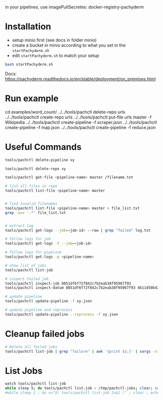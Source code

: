 in your pipelines, use imagePullSecretes: docker-registry-pachyderm


# Installation 

- setup minio first (see docs in folder minio)
- create a bucket in minio according to what you set in the `startPachyderm.sh`
- edit `startPachyderm.sh` to match your setup

```bash
bash startPachyderm.sh
```

Docs: https://pachyderm.readthedocs.io/en/stable/deployment/on_premises.html


# Run example

cd examples/word_count/
../../tools/pachctl delete-repo urls
../../tools/pachctl create-repo urls
../../tools/pachctl put-file urls master -f Wikipedia
../../tools/pachctl create-pipeline -f scraper.json
../../tools/pachctl create-pipeline -f map.json
../../tools/pachctl create-pipeline -f reduce.json


# Useful Commands


```bash
tools/pachctl delete-pipeline xy

tools/pachctl delete-repo xy

tools/pachctl get-file <pipeline-name> master /filename.txt

# list all files in repo
tools/pachctl list-file <pipeline-name> master


# find invalid filenames
tools/pachctl list-file <pipeline-name> master > file_list.txt
grep -axv '.*' file_list.txt


# extract log
tools/pachctl get-logs --job=<job-id> --raw | grep "failed" log.txt

# follow logs for job
tools/pachctl get-logs -f --job=<job-id>

# follow logs for pipeline
tools/pachctl get-logs -p <pipeline-name>

# show list of jobs
tools/pachctl list-job

# inspect failed job
tools/pachctl inspect-job 8851df6f72f842c7b2eab38f95967f93
tools/pachctl inspect-datum 8851df6f72f842c7b2eab38f95967f93 4b11d50b42ebd2b7435dd06f8922b17f633de0567fd1fe49609e9f540f39f984

# update pipeline
tools/pachctl update-pipeline -f xy.json

# update pipeline and reprocess
tools/pachctl update-pipeline --reprocess -f xy.json
```

# Cleanup failed jobs
```bash
# Delete all failed jobs
tools/pachctl list-job | grep "failure" | awk '{print $1;}' | xargs -n1 tools/pachctl delete-job $1
```

# List Jobs
```bash
watch tools/pachctl list-job
while sleep 5; do tools/pachctl list-job > /tmp/pachctl-jobs; clear; cat /tmp/pachctl-jobs; done
#while sleep 2 ; do x="$( tools/pachctl list-job 2>&1 )" ; clear ; echo -e "$x" ; done
```



